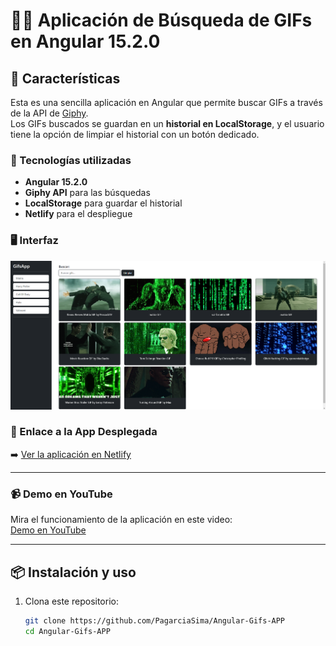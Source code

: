 # 🕵️‍♂️ Aplicación de Búsqueda de GIFs en Angular 15.2.0

## 🌟 Características

Esta es una sencilla aplicación en Angular que permite buscar GIFs a través de la API de [Giphy](https://developers.giphy.com/).  
Los GIFs buscados se guardan en un **historial en LocalStorage**, y el usuario tiene la opción de limpiar el historial con un botón dedicado.

### 🚀 Tecnologías utilizadas
- **Angular 15.2.0**
- **Giphy API** para las búsquedas
- **LocalStorage** para guardar el historial
- **Netlify** para el despliegue

### 🖥️ Interfaz
![Home](img/home.png)

### 🔗 Enlace a la App Desplegada
➡️ [Ver la aplicación en Netlify](https://gifs-application-angular.netlify.app/)

---

### 📹 Demo en YouTube
Mira el funcionamiento de la aplicación en este video:  
[Demo en YouTube](https://youtu.be/ctwxMWiElv8)

---

## 📦 Instalación y uso

1. Clona este repositorio:
   ```bash
   git clone https://github.com/PagarciaSima/Angular-Gifs-APP
   cd Angular-Gifs-APP
